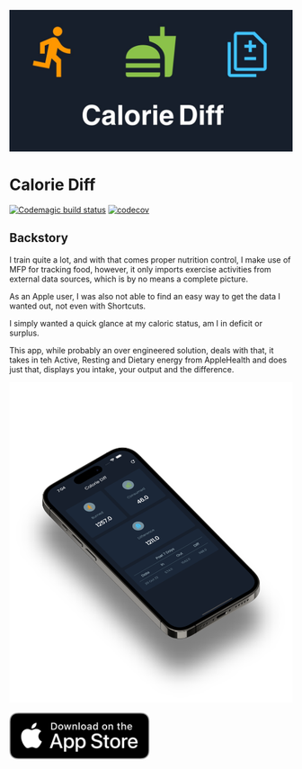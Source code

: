 [![Calorie Diff Icons](readme/CalorieDiff_Banner.jpg "Calorie Diff")](https://apps.apple.com/app/calorie-diff/id6444097631)

# Calorie Diff

[![Codemagic build status](https://api.codemagic.io/apps/635f769d988981f89e27c9e1/635f769d988981f89e27c9e0/status_badge.svg)](https://codemagic.io/apps/635f769d988981f89e27c9e1/635f769d988981f89e27c9e0/latest_build)
[![codecov](https://codecov.io/gh/RemeJuan/calorie_diff/branch/main/graph/badge.svg?token=neI4f6UkD4)](https://codecov.io/gh/RemeJuan/calorie_diff)

## Backstory

I train quite a lot, and with that comes proper nutrition control, I make use of MFP for tracking food,
however, it only imports exercise activities from external data sources, which is by no means a complete
picture.

As an Apple user, I was also not able to find an easy way to get the data I wanted out, not even with Shortcuts.

I simply wanted a quick glance at my caloric status, am I in deficit or surplus.

This app, while probably an over engineered solution, deals with that, it takes in teh Active, Resting and Dietary
energy from AppleHealth and does just that, displays you intake, your output and the difference.

[![Calorie Diff Icons](readme/app_preview.png "Calorie Diff")](https://apps.apple.com/app/calorie-diff/id6444097631)


<a href="https://apps.apple.com/app/calorie-diff/id6444097631">
<img src="readme/Download_on_the_App_Store.svg" alt="Download on the App Store" title="Download on the App Store" width="250"/>
</a>


